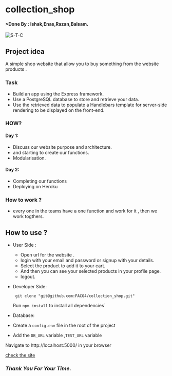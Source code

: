 # collection_shop

#### >Done By : Ishak,Enas,Razan,Balsam.

![S-T-C](http://images.all-free-download.com/images/graphiclarge/small_shops_supermarket_shop_vector_296471.jpg)

## Project idea
A simple shop website that allow you to buy something from the website products .

### Task
* Build an app using the Express framework.
* Use a PostgreSQL database to store and retrieve your data.
* Use the retrieved data to populate a Handlebars template for server-side rendering to be displayed on the front-end.

### HOW?

#### Day 1:

* Discuss our website purpose and architecture.
* and starting to create our functions.
* Modularisation.

#### Day 2:

* Completing our functions
* Deploying on Heroku


### How to work ?
* every one in the teams have a one function and work for it ,
 then we work togthers.


## How to use ?
 * User Side  :

    * Open url for the website .
    * login with your email and password or signup with your details.
    * Select the product to add it to your cart.
    * And then you can see your selected products in your profile page.
    * logout.


  * Developer Side:

      ` git clone "git@github.com:FACG4/collection_shop.git"`

      Run `npm install` to install all dependencies`

  * Database:

   - Create a `config.env` file in the root of the project

   - Add the `DB_URL` variable ,`TEST_URL` variable


  Navigate to http://localhost:5000/ in your browser


[check the site](https://collection_shop.herokuapp.com/)

### _**Thank You For Your Time.**_
